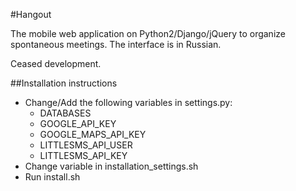 #Hangout

The mobile web application on Python2/Django/jQuery to organize spontaneous meetings.
The interface is in Russian.

Ceased development.

##Installation instructions
* Change/Add the following variables in settings.py:
    * DATABASES
    * GOOGLE_API_KEY
    * GOOGLE_MAPS_API_KEY
    * LITTLESMS_API_USER
    * LITTLESMS_API_KEY
* Change variable in installation_settings.sh
* Run install.sh